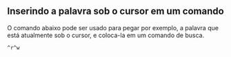 Inserindo a palavra sob o cursor em um comando
----------------------------------------------

O comando abaixo pode ser usado para pegar por exemplo, a palavra que
está atualmente sob o cursor, e coloca-la em um comando de busca.
```
^r^w
```
